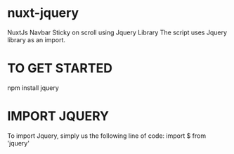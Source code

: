 # nuxt-jquery
NuxtJs Navbar Sticky on scroll using Jquery Library
The script uses Jquery library as an import.

# TO GET STARTED
npm install jquery

# IMPORT JQUERY
To import Jquery, simply us the following line of code:
import $ from 'jquery'



